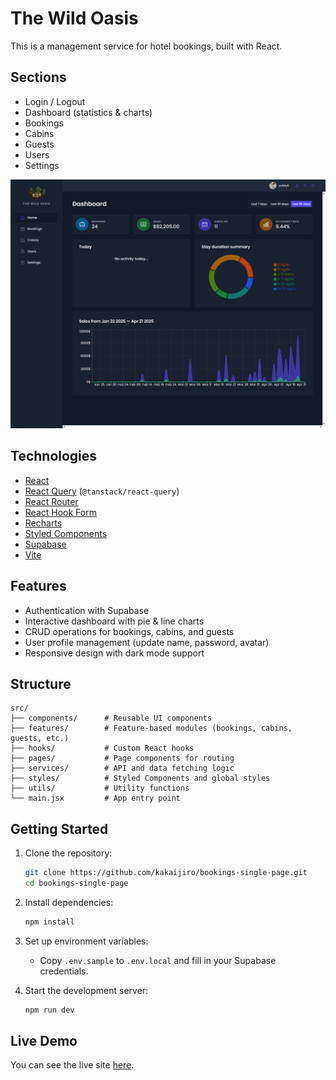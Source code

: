 # The Wild Oasis

This is a management service for hotel bookings, built with React.

## Sections

- Login / Logout
- Dashboard (statistics & charts)
- Bookings
- Cabins
- Guests
- Users
- Settings

![Screenshot of the front page](https://raw.githubusercontent.com/kakaijiro/bookings-single-page/main/front-page.png)

## Technologies

- [React](https://react.dev/)
- [React Query](https://tanstack.com/query/latest) (`@tanstack/react-query`)
- [React Router](https://reactrouter.com/)
- [React Hook Form](https://react-hook-form.com/)
- [Recharts](https://recharts.org/)
- [Styled Components](https://styled-components.com/)
- [Supabase](https://supabase.com/)
- [Vite](https://vitejs.dev/)

## Features

- Authentication with Supabase
- Interactive dashboard with pie & line charts
- CRUD operations for bookings, cabins, and guests
- User profile management (update name, password, avatar)
- Responsive design with dark mode support

## Structure

```
src/
├── components/      # Reusable UI components
├── features/        # Feature-based modules (bookings, cabins, guests, etc.)
├── hooks/           # Custom React hooks
├── pages/           # Page components for routing
├── services/        # API and data fetching logic
├── styles/          # Styled Components and global styles
├── utils/           # Utility functions
└── main.jsx         # App entry point
```

## Getting Started

1. Clone the repository:
   ```sh
   git clone https://github.com/kakaijiro/bookings-single-page.git
   cd bookings-single-page
   ```
2. Install dependencies:
   ```sh
   npm install
   ```
3. Set up environment variables:

   - Copy `.env.sample` to `.env.local` and fill in your Supabase credentials.

4. Start the development server:
   ```sh
   npm run dev
   ```

## Live Demo

You can see the live site [here](https://the-wild-oasis-single-page.netlify.app/dashboard).
